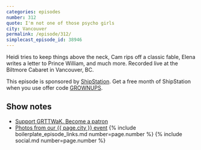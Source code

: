 ```yaml
---
categories: episodes
number: 312
quote: I'm not one of those psycho girls
city: Vancouver
permalink: /episode/312/
simplecast_episode_id: 38946
---
```


Heidi tries to keep things above the neck, Cam rips off a classic fable, Elena writes a letter to Prince William, and much more. Recorded live at the Biltmore Cabaret in Vancouver, BC.

This episode is sponsored by [ShipStation](https://www.shipstation.com/step1/?coupon=grownups&utm_campaign=podcasts-promo-q2-2016&utm_medium=podcast-ad-jun-2016&utm_source=grownups-read-things-they-wrote-as-kids&ref=grownups_podcast). Get a free month of ShipStation when you use offer code [GROWNUPS](https://www.shipstation.com/step1/?coupon=grownups&utm_campaign=podcasts-promo-q2-2016&utm_medium=podcast-ad-jun-2016&utm_source=grownups-read-things-they-wrote-as-kids&ref=grownups_podcast).

## Show notes
- [Support GRTTWaK. Become a patron](https://grownupsreadthingstheywroteaskids.com/support/?utm_source=podcast&utm_medium=referral&utm_campaign=312)
- [Photos from our {{ page.city }} event](https://www.facebook.com/grownupsreadthingstheywroteaskids/photos/?tab=album&album_id=10153867740048600)
{% include boilerplate_episode_links.md number=page.number %}
{% include social.md number=page.number %}